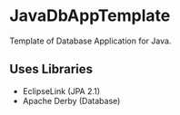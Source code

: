 JavaDbAppTemplate
=================

Template of Database Application for Java.


Uses Libraries
--------------------

* EclipseLink (JPA 2.1)
* Apache Derby (Database)
